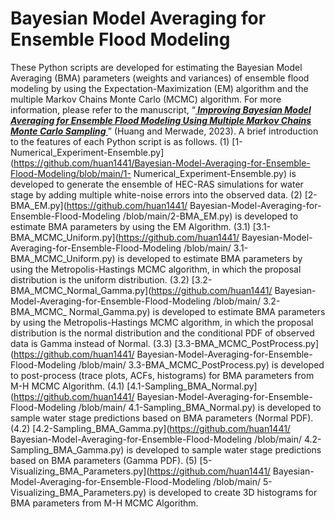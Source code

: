 # Bayesian Model Averaging for Ensemble Flood Modeling
These Python scripts are developed for estimating the Bayesian Model Averaging (BMA) parameters (weights and variances) of ensemble flood modeling by using the Expectation-Maximization (EM) algorithm and the multiple Markov Chains Monte Carlo (MCMC) algorithm. For more information, please refer to the manuscript, “[<b><i> Improving Bayesian Model Averaging for Ensemble Flood Modeling Using Multiple Markov Chains Monte Carlo Sampling </b></i>](https://www.authorea.com/doi/full/10.22541/essoar.168056821.18559558)” (Huang and Merwade, 2023).
A brief introduction to the features of each Python script is as follows.
(1) [1-Numerical_Experiment-Ensemble.py](https://github.com/huan1441/Bayesian-Model-Averaging-for-Ensemble-Flood-Modeling/blob/main/1- Numerical_Experiment-Ensemble.py) is developed to generate the ensemble of HEC-RAS simulations for water stage by adding multiple white-noise errors into the observed data.
(2) [2-BMA_EM.py](https://github.com/huan1441/ Bayesian-Model-Averaging-for-Ensemble-Flood-Modeling /blob/main/2-BMA_EM.py) is developed to estimate BMA parameters by using the EM Algorithm.
(3.1) [3.1-BMA_MCMC_Uniform.py](https://github.com/huan1441/ Bayesian-Model-Averaging-for-Ensemble-Flood-Modeling /blob/main/ 3.1-BMA_MCMC_Uniform.py) is developed to estimate BMA parameters by using the Metropolis-Hastings MCMC algorithm, in which the proposal distribution is the uniform distribution.
(3.2) [3.2-BMA_MCMC_Normal_Gamma.py](https://github.com/huan1441/ Bayesian-Model-Averaging-for-Ensemble-Flood-Modeling /blob/main/ 3.2-BMA_MCMC_ Normal_Gamma.py) is developed to estimate BMA parameters by using the Metropolis-Hastings MCMC algorithm, in which the proposal distribution is the normal distribution and the conditional PDF of observed data is Gamma instead of Normal.
(3.3) [3.3-BMA_MCMC_PostProcess.py](https://github.com/huan1441/ Bayesian-Model-Averaging-for-Ensemble-Flood-Modeling /blob/main/ 3.3-BMA_MCMC_PostProcess.py) is developed to post-process (trace plots, ACFs, histograms) for BMA parameters from M-H MCMC Algorithm.
(4.1) [4.1-Sampling_BMA_Normal.py](https://github.com/huan1441/ Bayesian-Model-Averaging-for-Ensemble-Flood-Modeling /blob/main/ 4.1-Sampling_BMA_Normal.py) is developed to sample water stage predictions based on BMA parameters (Normal PDF).
(4.2) [4.2-Sampling_BMA_Gamma.py](https://github.com/huan1441/ Bayesian-Model-Averaging-for-Ensemble-Flood-Modeling /blob/main/ 4.2-Sampling_BMA_Gamma.py) is developed to sample water stage predictions based on BMA parameters (Gamma PDF).
(5) [5-Visualizing_BMA_Parameters.py](https://github.com/huan1441/ Bayesian-Model-Averaging-for-Ensemble-Flood-Modeling /blob/main/ 5-Visualizing_BMA_Parameters.py) is developed to create 3D histograms for BMA parameters from M-H MCMC Algorithm.
